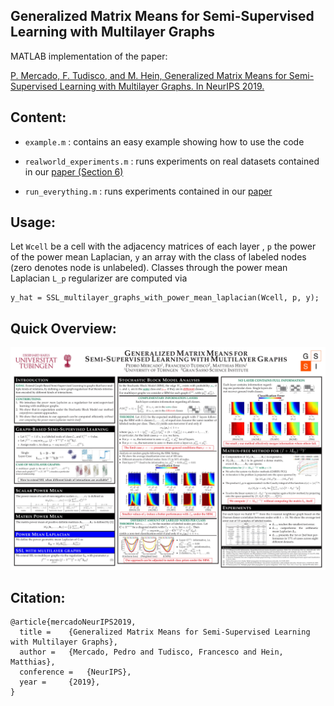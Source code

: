 ## Generalized Matrix Means for Semi-Supervised Learning with Multilayer Graphs

MATLAB implementation of the paper:

[P. Mercado, F. Tudisco, and M. Hein, Generalized Matrix Means for Semi-Supervised Learning with Multilayer Graphs. In NeurIPS 2019.](https://github.com/melopeo/PM_SSL/blob/master/PaperAndPoster/paper_Short.pdf)

## Content:
- `example.m` : contains an easy example showing how to use the code

- `realworld_experiments.m` : runs experiments on real datasets contained in our [paper (Section 6)](https://github.com/melopeo/PM_SSL/blob/master/PaperAndPoster/paper_Short.pdf)

- `run_everything.m` : runs experiments contained in our [paper](https://github.com/melopeo/PM_SSL/blob/master/PaperAndPoster/paper_Short.pdf)

 
## Usage:
Let `Wcell` be a cell with the adjacency matrices of each layer , `p` the power of the power mean Laplacian, `y` an array with the class of labeled nodes (zero denotes node is unlabeled). Classes through the power mean Laplacian `L_p` regularizer are computed via
```
y_hat = SSL_multilayer_graphs_with_power_mean_laplacian(Wcell, p, y);
```

## Quick Overview:
![](https://github.com/melopeo/PM_SSL/blob/master/PaperAndPoster/poster.jpg)

## Citation:
```
@article{mercadoNeurIPS2019,
  title = 	 {Generalized Matrix Means for Semi-Supervised Learning with Multilayer Graphs},
  author = 	 {Mercado, Pedro and Tudisco, Francesco and Hein, Matthias},
  conference = 	 {NeurIPS},
  year = 	 {2019},
}

```
